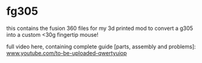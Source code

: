 # fg305
this contains the fusion 360 files for my 3d printed mod to convert a g305 into a custom <30g fingertip mouse!

full video here, containing complete guide [parts, assembly and problems]: www.youtube.com/to-be-uploaded-qwertyuiop
